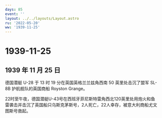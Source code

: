 ```yaml
---
days: 85
event: ''
layout: ../../layouts/Layout.astro
ru: '2022-05-20'
ww: '1939-11-25'
---
```


# 1939-11-25

## 1939 年 11 月 25 日

德国潜艇 U-28 于 13 时 19 分在英国英格兰兰兹角西南 50 英里处击沉了盟军
SL-8B 护航舰队的英国商船 Royston Grange。

22时至午夜，德国潜艇U-43号在西班牙菲尼斯特雷角西北120英里处用炮火和鱼雷袭击并击沉了英国船只乌斯克茅斯号，2人死亡，22人幸存，被意大利商船尤文图斯号救起。